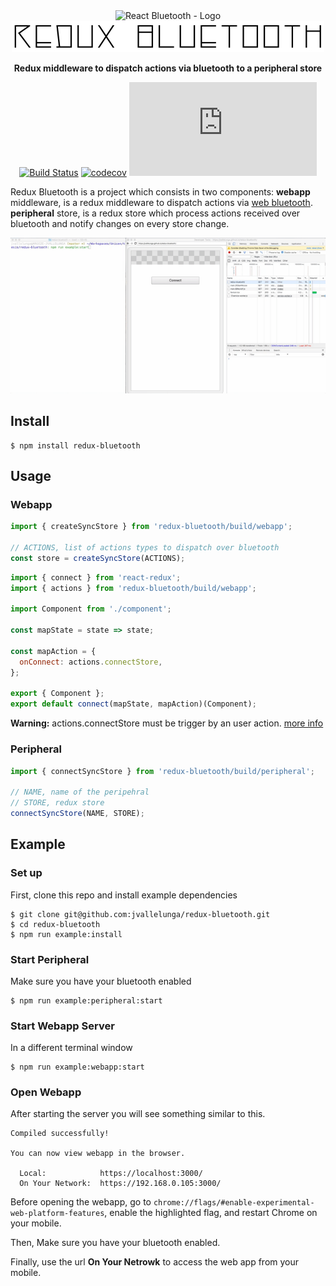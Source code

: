 <div align="center" markdown="1">

<img src="docs/logo.jpg" alt="React Bluetooth - Logo" width="200">
<br/>
<img src="https://raw.githubusercontent.com/jvallelunga/redux-bluetooth/HEAD/docs/name.jpg" alt="React Bluetooth - Name" width="500">

**Redux middleware to dispatch actions via bluetooth to a peripheral store**

[![Build Status](https://travis-ci.org/jvallelunga/redux-bluetooth.svg?branch=master)](https://travis-ci.org/jvallelunga/redux-bluetooth)
[![codecov](https://codecov.io/gh/jvallelunga/redux-bluetooth/branch/master/graph/badge.svg)](https://codecov.io/gh/jvallelunga/redux-bluetooth)
![gzip size](http://img.badgesize.io/https://raw.githubusercontent.com/jvallelunga/redux-bluetooth/master/dist/redux-bluetooth.webapp.js?compression=gzip&label=gzip%20size)

</div>

Redux Bluetooth is a project which consists in two components: **webapp** middleware, is a redux middleware to dispatch actions via [web bluetooth](https://developers.google.com/web/updates/2015/07/interact-with-ble-devices-on-the-web#user_gesture_required). **peripheral** store, is a redux store which process actions received over bluetooth and notify changes on every store change. 

<div align="center" markdown="1">
  <img src="docs/example.gif" alt="React Bluetooth - Example" width="600">
</div>

## Install

```shell
$ npm install redux-bluetooth
```

## Usage

### Webapp

```javascript
import { createSyncStore } from 'redux-bluetooth/build/webapp';

// ACTIONS, list of actions types to dispatch over bluetooth
const store = createSyncStore(ACTIONS);
```

```javascript
import { connect } from 'react-redux';
import { actions } from 'redux-bluetooth/build/webapp';

import Component from './component';

const mapState = state => state;

const mapAction = {
  onConnect: actions.connectStore,
};

export { Component };
export default connect(mapState, mapAction)(Component);
```
**Warning:** actions.connectStore must be trigger by an user action. [more info](https://developers.google.com/web/updates/2015/07/interact-with-ble-devices-on-the-web#user_gesture_required)

### Peripheral
```javascript
import { connectSyncStore } from 'redux-bluetooth/build/peripheral';

// NAME, name of the peripehral
// STORE, redux store
connectSyncStore(NAME, STORE);
```


## Example

### Set up
First, clone this repo and install example dependencies

```shell
$ git clone git@github.com:jvallelunga/redux-bluetooth.git
$ cd redux-bluetooth
$ npm run example:install
```

### Start Peripheral
Make sure you have your bluetooth enabled

```shell
$ npm run example:peripheral:start
```

### Start Webapp Server
In a different terminal window

```shell
$ npm run example:webapp:start
```

### Open Webapp
After starting the server you will see something similar to this.
```shell
Compiled successfully!

You can now view webapp in the browser.

  Local:            https://localhost:3000/
  On Your Network:  https://192.168.0.105:3000/ 

````

Before opening the webapp, go to `chrome://flags/#enable-experimental-web-platform-features`, enable the highlighted flag, and restart Chrome on your mobile.

Then, Make sure you have your bluetooth enabled.


Finally, use the url **On Your Netrowk** to access the web app from your mobile.
